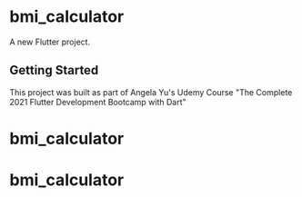 # bmi_calculator

A new Flutter project.

## Getting Started

This project was built as part of Angela Yu's Udemy Course "The Complete 2021 Flutter Development Bootcamp with Dart"
# bmi_calculator
# bmi_calculator
